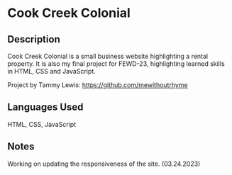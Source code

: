 
# Cook Creek Colonial

## Description

Cook Creek Colonial is a small business website highlighting a rental property. It is also my final project for FEWD-23, highlighting learned skills in HTML, CSS and JavaScript. 

Project by Tammy Lewis: https://github.com/mewithoutrhyme

## Languages Used

HTML, CSS, JavaScript

## Notes

Working on updating the responsiveness of the site. (03.24.2023)